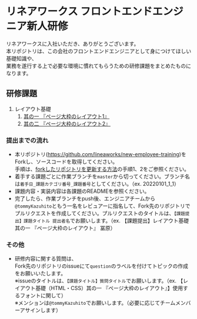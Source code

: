# リネアワークス フロントエンドエンジニア新人研修

リネアワークスに入社いただき、ありがとうございます。  
本リポジトリは、この会社のフロントエンドエンジニアとして身につけてほしい基礎知識や、  
業務を遂行する上で必要な環境に慣れてもらうための研修課題をまとめたものになります。

## 研修課題

1. レイアウト基礎
    1. [其の一 『ページ大枠のレイアウト1』](./basic-layout/no1/README.md)
    2. [其の二 『ページ大枠のレイアウト2』](./basic-layout/no2/README.md)

### 提出までの流れ

- 本リポジトリ(<https://github.com/lineaworks/new-employee-training>)をForkし、ソースコードを取得してください。  
  手順は、[forkしたリポジトリを更新する方法](https://qiita.com/taoki11111/items/6582dafeb971f66d1f79)の手順1、2をご参照ください。
- 着手する課題ごとに作業ブランチを`master`から切ってください。ブランチ名は`着手日_課題カテゴリ番号_課題番号`としてください。（ex. 20220101_1_1）
- 課題内容・実装内容は各課題のREADMEを参照ください。
- 完了したら、作業ブランチをpush後、エンジニアチームから`@tommyKazuhito`ともう一名をレビュアーに指名して、Fork先のリポジトリでプルリクエストを作成してください。プルリクエストのタイトルは、`【課題提出】課題タイトル 提出者名`でお願いします。（ex. 【課題提出】レイアウト基礎 其の一 『ページ大枠のレイアウト』 冨原）  

### その他

- 研修内容に関する質問は、  
  Fork先のリポジトリのissueにて`question`のラベルを付けてトピックの作成をお願いいたします。  
  ※issueのタイトルは、`【課題タイトル】質問タイトル`でお願いします。（ex. 【レイアウト基礎（HTML・CSS）其の一 『ページ大枠のレイアウト』】使用するフォントに関して）  
  ※メンションは`@tommyKazuhito`でお願いします。（必要に応じてチームメンバーアサインします）

